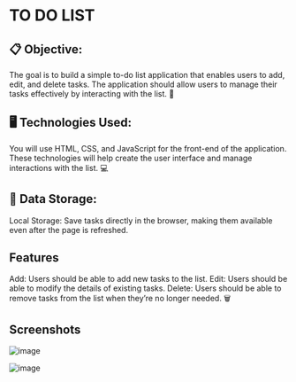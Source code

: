 # TO DO LIST 

## 📋 Objective:
The goal is to build a simple to-do list application that enables users to add, edit, and delete tasks. The application should allow users to manage their tasks effectively by interacting with the list. 📝

## 🖥️ Technologies Used:
You will use HTML, CSS, and JavaScript for the front-end of the application. These technologies will help create the user interface and manage interactions with the list. 💻

## 💾 Data Storage:
Local Storage: Save tasks directly in the browser, making them available even after the page is refreshed.


## Features
Add: Users should be able to add new tasks to the list.
Edit: Users should be able to modify the details of existing tasks.
Delete: Users should be able to remove tasks from the list when they’re no longer needed. 🗑️

## Screenshots

![image](https://github.com/user-attachments/assets/ed86859b-859f-4763-9b6a-69958a599695)

![image](https://github.com/user-attachments/assets/1aba57eb-1566-42f8-975f-8b9aa423fdcc)


